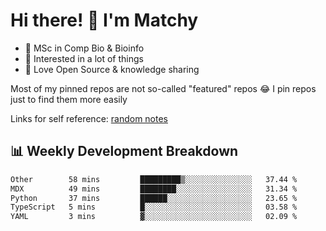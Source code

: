 # Hi there! 👋 I'm Matchy

- 🧬 MSc in Comp Bio & Bioinfo
- 🎈 Interested in a lot of things
- 💜 Love Open Source & knowledge sharing

Most of my pinned repos are not so-called "featured" repos 😂 I pin repos just to find them more easily

Links for self reference: [random notes](https://matchy233.github.io/random-notes)

## 📊 Weekly Development Breakdown

<!--START_SECTION:waka-->

```txt
Other        58 mins         █████████▒░░░░░░░░░░░░░░░   37.44 %
MDX          49 mins         ████████░░░░░░░░░░░░░░░░░   31.34 %
Python       37 mins         ██████░░░░░░░░░░░░░░░░░░░   23.65 %
TypeScript   5 mins          █░░░░░░░░░░░░░░░░░░░░░░░░   03.58 %
YAML         3 mins          ▓░░░░░░░░░░░░░░░░░░░░░░░░   02.09 %
```

<!--END_SECTION:waka-->
